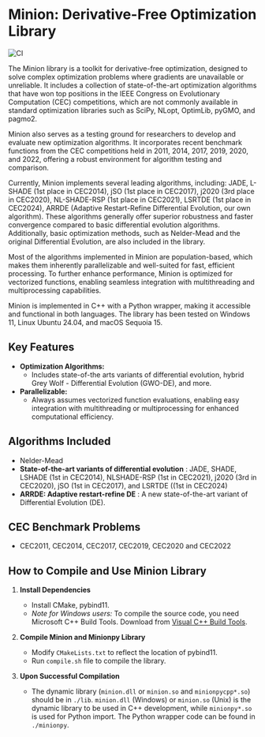 # Minion: Derivative-Free Optimization Library

![CI](https://github.com/khoirulmuzakka/Minion/actions/workflows/ci.yml/badge.svg)



The Minion library is a toolkit for derivative-free optimization, designed to solve complex optimization problems where gradients are unavailable or unreliable. It includes a collection of state-of-the-art optimization algorithms that have won top positions in the IEEE Congress on Evolutionary Computation (CEC) competitions, which are not commonly available in standard optimization libraries such as SciPy, NLopt, OptimLib, pyGMO, and pagmo2.

Minion also serves as a testing ground for researchers to develop and evaluate new optimization algorithms. It incorporates recent benchmark functions from the CEC competitions held in 2011, 2014, 2017, 2019, 2020, and 2022, offering a robust environment for algorithm testing and comparison. 

Currently, Minion implements several leading algorithms, including: JADE, L-SHADE (1st place in CEC2014), jSO (1st place in CEC2017),  j2020 (3rd place in CEC2020), NL-SHADE-RSP (1st place in CEC2021), LSRTDE (1st place in CEC2024), ARRDE (Adaptive Restart-Refine Differential Evolution, our own algorithm). These algorithms generally offer superior robustness and faster convergence compared to basic differential evolution algorithms. Additionally, basic optimization methods, such as Nelder-Mead and the original Differential Evolution, are also included in the library.

Most of the algorithms  implemented in Minion are population-based, which makes them inherently parallelizable and well-suited for fast, efficient processing. To further enhance performance, Minion is optimized for vectorized functions, enabling seamless integration with multithreading and multiprocessing capabilities.

Minion is implemented in C++ with a Python wrapper, making it accessible and functional in both languages. The library has been tested on Windows 11, Linux Ubuntu 24.04, and macOS Sequoia 15.

## Key Features

- **Optimization Algorithms:**
  - Includes state-of-the arts variants of differential evolution, hybrid Grey Wolf - Differential Evolution (GWO-DE), and more. 
- **Parallelizable:**
  - Always assumes vectorized function evaluations, enabling easy integration with multithreading or multiprocessing for enhanced computational efficiency.

## Algorithms Included
- Nelder-Mead
- **State-of-the-art variants of differential evolution** : JADE, SHADE, LSHADE (1st in CEC2014), NLSHADE-RSP (1st in CEC2021), j2020 (3rd in CEC2020), jSO (1st in CEC2017), and LSRTDE ((1st in CEC2024)
- **ARRDE: Adaptive restart-refine DE** : A new state-of-the-art variant of Differential Evolution (DE).

## CEC Benchmark Problems 
- CEC2011, CEC2014, CEC2017, CEC2019, CEC2020 and CEC2022

## How to Compile and Use Minion Library

1. **Install Dependencies**
   - Install CMake, pybind11.
   - *Note for Windows users:* To compile the source code, you need Microsoft C++ Build Tools. Download from [Visual C++ Build Tools](https://visualstudio.microsoft.com/visual-cpp-build-tools/).

2. **Compile Minion and Minionpy Library**
   - Modify `CMakeLists.txt` to reflect the location of pybind11.
   - Run `compile.sh` file to compile the library.

3. **Upon Successful Compilation**
   - The dynamic library (`minion.dll` or `minion.so` and `minionpycpp*.so`) should be in `./lib`. `minion.dll` (Windows) or `minion.so` (Unix) is the dynamic library to be used in C++ development, while `minionpy*.so` is used for Python import. The Python wrapper code can be found in `./minionpy`.